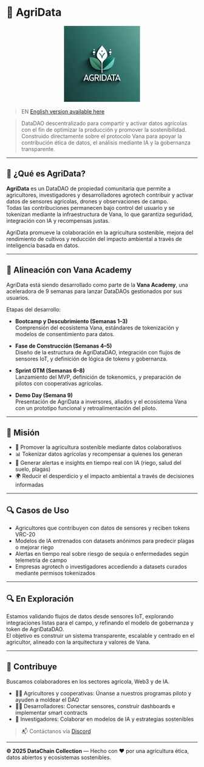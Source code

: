 # 🌾 AgriData

<!-- Logotipo Principal -->
<div align="center">
  <img src="../../../assets/logos/agridata-logo-min.png" alt="AgriData DAO Logo" width="200">
</div>

> EN [English version available here](./ROADMAP.md)

> DataDAO descentralizado para compartir y activar datos agrícolas con el fin de optimizar la producción y promover la sostenibilidad.  
> Construido directamente sobre el protocolo Vana para apoyar la contribución ética de datos, el análisis mediante IA y la gobernanza transparente.

---

## 🌱 ¿Qué es AgriData?

**AgriData** es un DataDAO de propiedad comunitaria que permite a agricultores, investigadores y desarrolladores agrotech contribuir y activar datos de sensores agrícolas, drones y observaciones de campo.  
Todas las contribuciones permanecen bajo control del usuario y se tokenizan mediante la infraestructura de Vana, lo que garantiza seguridad, integración con IA y recompensas justas.

AgriData promueve la colaboración en la agricultura sostenible, mejora del rendimiento de cultivos y reducción del impacto ambiental a través de inteligencia basada en datos.

---

## 🚀 Alineación con Vana Academy

AgriData está siendo desarrollado como parte de la **Vana Academy**, una aceleradora de 9 semanas para lanzar DataDAOs gestionados por sus usuarios.

Etapas del desarrollo:

- **Bootcamp y Descubrimiento (Semanas 1–3)**  
  Comprensión del ecosistema Vana, estándares de tokenización y modelos de consentimiento para datos.

- **Fase de Construcción (Semanas 4–5)**  
  Diseño de la estructura de AgriDataDAO, integración con flujos de sensores IoT, y definición de lógica de tokens y gobernanza.

- **Sprint GTM (Semanas 6–8)**  
  Lanzamiento del MVP, definición de tokenomics, y preparación de pilotos con cooperativas agrícolas.

- **Demo Day (Semana 9)**  
  Presentación de AgriData a inversores, aliados y el ecosistema Vana con un prototipo funcional y retroalimentación del piloto.

---

## 🎯 Misión

- 🌱 Promover la agricultura sostenible mediante datos colaborativos  
- 📊 Tokenizar datos agrícolas y recompensar a quienes los generan  
- 🤖 Generar alertas e insights en tiempo real con IA (riego, salud del suelo, plagas)  
- 🌍 Reducir el desperdicio y el impacto ambiental a través de decisiones informadas  

---

## 🔍 Casos de Uso

- Agricultores que contribuyen con datos de sensores y reciben tokens VRC-20
- Modelos de IA entrenados con datasets anónimos para predecir plagas o mejorar riego  
- Alertas en tiempo real sobre riesgo de sequía o enfermedades según telemetría de campo  
- Empresas agrotech o investigadores accediendo a datasets curados mediante permisos tokenizados

---

## 🔍 En Exploración

Estamos validando flujos de datos desde sensores IoT, explorando integraciones listas para el campo, y refinando el modelo de gobernanza y token de AgriDataDAO.  
El objetivo es construir un sistema transparente, escalable y centrado en el agricultor, alineado con la arquitectura y valores de Vana.

---

## 🤝 Contribuye

Buscamos colaboradores en los sectores agrícola, Web3 y de IA.

- 🧑‍🌾 Agricultores y cooperativas: Únanse a nuestros programas piloto y ayuden a moldear el DAO  
- 🧑‍💻 Desarrolladores: Conectar sensores, construir dashboards e implementar smart contracts  
- 🧠 Investigadores: Colaborar en modelos de IA y estrategias sostenibles

> 📬 Contáctanos vía [Discord](https://discord.com/channels/1384877094156239039/1384877094747639810) <!--o abre un [issue](https://github.com/agridata/issues)-->

---

**© 2025 DataChain Collection** — Hecho con ❤️ por una agricultura ética, datos abiertos y ecosistemas sostenibles.